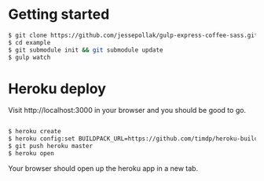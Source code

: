 # Getting started

```bash
$ git clone https://github.com/jessepollak/gulp-express-coffee-sass.git example
$ cd example
$ git submodule init && git submodule update
$ gulp watch
```
# Heroku deploy

Visit http://localhost:3000 in your browser and you should be good to go.

```bash

$ heroku create
$ heroku config:set BUILDPACK_URL=https://github.com/timdp/heroku-buildpack-nodejs-gulp.git NODE_ENV=production
$ git push heroku master
$ heroku open
```

Your browser should open up the heroku app in a new tab.
